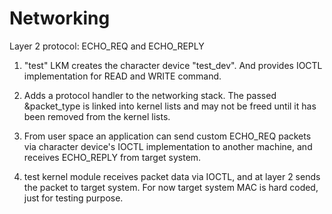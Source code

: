 # Networking
Layer 2 protocol: ECHO_REQ and ECHO_REPLY

1. "test" LKM creates the character device "test_dev".
And provides IOCTL implementation for READ and WRITE command.

2. Adds a protocol handler to the networking stack. The passed &packet_type
is linked into kernel lists and may not be freed until it has been
removed from the kernel lists.

3. From user space an application can send custom ECHO_REQ packets
via character device's IOCTL implementation to another machine, 
and receives ECHO_REPLY from target system.

4. test kernel module receives packet data via IOCTL, and at layer 2 sends
the packet to target system. For now target system MAC is hard coded, just
for testing purpose.
